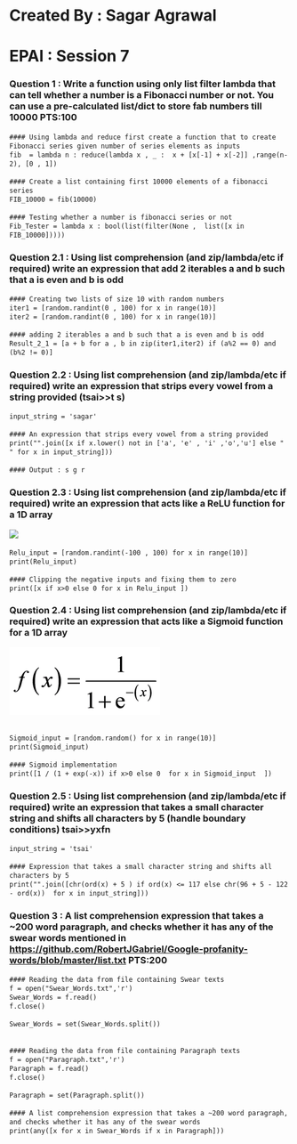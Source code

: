 # Created By : Sagar Agrawal

# EPAI : Session 7

### Question 1 : Write a function using only list filter lambda that can tell whether a number is a Fibonacci number or not. You can use a pre-calculated list/dict to store fab numbers till 10000 PTS:100

```
#### Using lambda and reduce first create a function that to create Fibonacci series given number of series elements as inputs
fib  = lambda n : reduce(lambda x , _ :  x + [x[-1] + x[-2]] ,range(n-2), [0 , 1])

#### Create a list containing first 10000 elements of a fibonacci series 
FIB_10000 = fib(10000)

#### Testing whether a number is fibonacci series or not
Fib_Tester = lambda x : bool(list(filter(None ,  list([x in FIB_10000]))))

```

### Question 2.1 : Using list comprehension (and zip/lambda/etc if required) write an expression that add 2 iterables a and b such that a is even and b is odd

```
#### Creating two lists of size 10 with random numbers
iter1 = [random.randint(0 , 100) for x in range(10)]
iter2 = [random.randint(0 , 100) for x in range(10)]

#### adding 2 iterables a and b such that a is even and b is odd
Result_2_1 = [a + b for a , b in zip(iter1,iter2) if (a%2 == 0) and (b%2 != 0)]

```

### Question 2.2 : Using list comprehension (and zip/lambda/etc if required) write an expression that strips every vowel from a string provided (tsai>>t s)

```
input_string = 'sagar'

#### An expression that strips every vowel from a string provided
print("".join([x if x.lower() not in ['a', 'e' , 'i' ,'o','u'] else " " for x in input_string]))

#### Output : s g r
```

### Question 2.3 : Using list comprehension (and zip/lambda/etc if required) write an expression that acts like a ReLU function for a 1D array

![](https://www.techvariable.com/wp-content/uploads/2018/11/7nn.png)

```
Relu_input = [random.randint(-100 , 100) for x in range(10)]
print(Relu_input)

#### Clipping the negative inputs and fixing them to zero
print([x if x>0 else 0 for x in Relu_input ])
```

### Question 2.4 : Using list comprehension (and zip/lambda/etc if required) write an expression that acts like a Sigmoid function for a 1D array

![](https://github.com/sagar9926/session7-sagar9926/blob/master/sigmoid.png)

```

Sigmoid_input = [random.random() for x in range(10)]
print(Sigmoid_input)

#### Sigmoid implementation
print([1 / (1 + exp(-x)) if x>0 else 0  for x in Sigmoid_input  ])

```

### Question 2.5 : Using list comprehension (and zip/lambda/etc if required) write an expression that takes a small character string and shifts all characters by 5 (handle boundary conditions) tsai>>yxfn

```
input_string = 'tsai'

#### Expression that takes a small character string and shifts all characters by 5
print("".join([chr(ord(x) + 5 ) if ord(x) <= 117 else chr(96 + 5 - 122 - ord(x))  for x in input_string]))

```

### Question 3 : A list comprehension expression that takes a ~200 word paragraph, and checks whether it has any of the swear words mentioned in https://github.com/RobertJGabriel/Google-profanity-words/blob/master/list.txt PTS:200

```
#### Reading the data from file containing Swear texts
f = open("Swear_Words.txt",'r')
Swear_Words = f.read()
f.close()

Swear_Words = set(Swear_Words.split())


#### Reading the data from file containing Paragraph texts
f = open("Paragraph.txt",'r')
Paragraph = f.read()
f.close()

Paragraph = set(Paragraph.split())

#### A list comprehension expression that takes a ~200 word paragraph, and checks whether it has any of the swear words
print(any([x for x in Swear_Words if x in Paragraph]))

```



